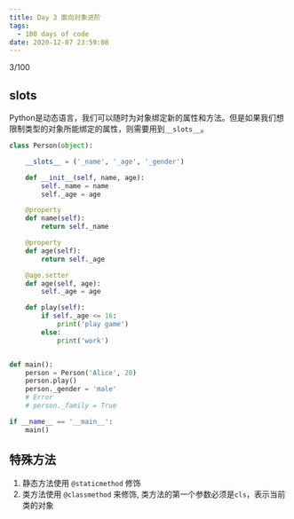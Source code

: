 ```yaml
---
title: Day 3 面向对象进阶
tags:
  - 100 days of code
date: 2020-12-07 23:59:08
---
```


3/100

## __slots__

Python是动态语言，我们可以随时为对象绑定新的属性和方法。但是如果我们想限制类型的对象所能绑定的属性，则需要用到`__slots__`。

```python
class Person(object):

    __slots__ = ('_name', '_age', '_gender')

    def __init__(self, name, age):
        self._name = name
        self._age = age

    @property
    def name(self):
        return self._name

    @property
    def age(self):
        return self._age

    @age.setter
    def age(self, age):
        self._age = age

    def play(self):
        if self._age <= 16:
            print('play game')
        else:
            print('work')


def main():
    person = Person('Alice', 20)
    person.play()
    person._gender = 'male'
    # Error
    # person._family = True

if __name__ == '__main__':
    main()
```


## 特殊方法
1. 静态方法使用 `@staticmethod` 修饰
2. 类方法使用 `@classmethod` 来修饰, 类方法的第一个参数必须是`cls`，表示当前类的对象

